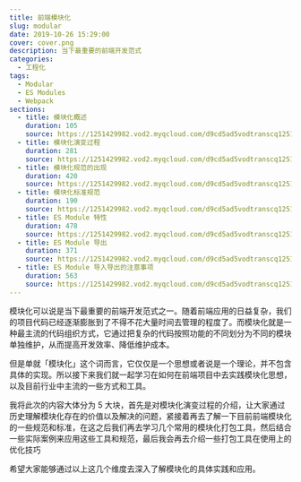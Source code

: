 ```yaml
---
title: 前端模块化
slug: modular
date: 2019-10-26 15:29:00
cover: cover.png
description: 当下最重要的前端开发范式
categories:
  - 工程化
tags:
  - Modular
  - ES Modules
  - Webpack
sections:
  - title: 模块化概述
    duration: 105
    source: https://1251429982.vod2.myqcloud.com/d9cd5ad5vodtranscq1251429982/5f77ce185285890797593307273/v.f240.m3u8
  - title: 模块化演变过程
    duration: 281
    source: https://1251429982.vod2.myqcloud.com/d9cd5ad5vodtranscq1251429982/764603565285890797590217166/v.f240.m3u8
  - title: 模块化规范的出现
    duration: 420
    source: https://1251429982.vod2.myqcloud.com/d9cd5ad5vodtranscq1251429982/5dc61ec25285890797593298625/v.f240.m3u8
  - title: 模块化标准规范
    duration: 190
    source: https://1251429982.vod2.myqcloud.com/d9cd5ad5vodtranscq1251429982/3fd8703e5285890797460388088/v.f240.m3u8
  - title: ES Module 特性
    duration: 478
    source: https://1251429982.vod2.myqcloud.com/d9cd5ad5vodtranscq1251429982/5dc6919d5285890797593299025/v.f240.m3u8
  - title: ES Module 导出
    duration: 371
    source: https://1251429982.vod2.myqcloud.com/d9cd5ad5vodtranscq1251429982/0c21087e5285890797592097715/v.f240.m3u8
  - title: ES Module 导入导出的注意事项
    duration: 563
    source: https://1251429982.vod2.myqcloud.com/d9cd5ad5vodtranscq1251429982/0dd3e1195285890797592108726/v.f240.m3u8
---
```


模块化可以说是当下最重要的前端开发范式之一。随着前端应用的日益复杂，我们的项目代码已经逐渐膨胀到了不得不花大量时间去管理的程度了。而模块化就是一种最主流的代码组织方式，它通过把复杂的代码按照功能的不同划分为不同的模块单独维护，从而提高开发效率、降低维护成本。

但是单就「模块化」这个词而言，它仅仅是一个思想或者说是一个理论，并不包含具体的实现。所以接下来我们就一起学习在如何在前端项目中去实践模块化思想，以及目前行业中主流的一些方式和工具。

我将此次的内容大体分为 5 大块，首先是对模块化演变过程的介绍，让大家通过历史理解模块化存在的价值以及解决的问题，紧接着再去了解一下目前前端模块化的一些规范和标准，在这之后我们再去学习几个常用的模块化打包工具，然后结合一些实际案例来应用这些工具和规范，最后我会再去介绍一些打包工具在使用上的优化技巧

希望大家能够通过以上这几个维度去深入了解模块化的具体实践和应用。
